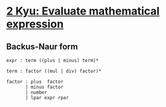 # [2 Kyu: Evaluate mathematical expression][1]

## Backus-Naur form

``` BNF
expr : term ((plus | minus) term)*

term : factor ((mul | div) factor)*

factor : plus  factor
       | minus factor
       | number
       | lpar expr rpar

```

[1]: https://www.codewars.com/kata/evaluate-mathematical-expression/train/python
